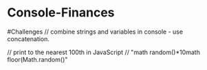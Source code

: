 # Console-Finances


#Challenges
// combine strings and variables in  console - use concatenation.

// print to the nearest 100th in JavaScript 
    // "math random()*10math floor(Math.random()"